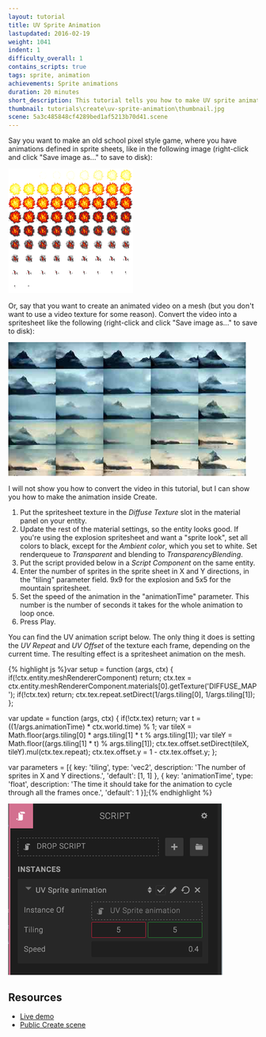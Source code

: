```yaml
---
layout: tutorial
title: UV Sprite Animation
lastupdated: 2016-02-19
weight: 1041
indent: 1
difficulty_overall: 1
contains_scripts: true
tags: sprite, animation
achievements: Sprite animations
duration: 20 minutes
short_description: This tutorial tells you how to make UV sprite animation via a simple script.
thumbnail: tutorials\create\uv-sprite-animation\thumbnail.jpg
scene: 5a3c485848cf4289bed1af5213b70d41.scene
---
```

Say you want to make an old school pixel style game, where you have animations defined in sprite sheets, like in the following image (right-click and click "Save image as..." to save to disk):

<img src="spritesheet.png" style="max-width:50%"/>

Or, say that you want to create an animated video on a mesh (but you don't want to use a video texture for some reason). Convert the video into a spritesheet like the following (right-click and click "Save image as..." to save to disk):

![](sprite-video.jpg)

I will not show you how to convert the video in this tutorial, but I can show you how to make the animation inside Create.

1. Put the spritesheet texture in the *Diffuse Texture* slot in the material panel on your entity.
2. Update the rest of the material settings, so the entity looks good. If you're using the explosion spritesheet and want a "sprite look", set all colors to black, except for the *Ambient color*, which you set to white. Set renderqueue to *Transparent* and blending to *TransparencyBlending*.
3. Put the script provided below in a *Script Component* on the same entity.
4. Enter the number of sprites in the sprite sheet in X and Y directions, in the "tiling" parameter field. 9x9 for the explosion and 5x5 for the mountain spritesheet.
5. Set the speed of the animation in the "animationTime" parameter. This number is the number of seconds it takes for the whole animation to loop once.
6. Press Play.

You can find the UV animation script below. The only thing it does is setting the *UV Repeat* and *UV Offset* of the texture each frame, depending on the current time. The resulting effect is a spritesheet animation on the mesh.

{% highlight js %}var setup = function (args, ctx) {
  if(!ctx.entity.meshRendererComponent) return;
  ctx.tex = ctx.entity.meshRendererComponent.materials[0].getTexture('DIFFUSE_MAP');
  if(!ctx.tex) return;
  ctx.tex.repeat.setDirect(1/args.tiling[0], 1/args.tiling[1]);
};

var update = function (args, ctx) {
  if(!ctx.tex) return;
  var t = ((1/args.animationTime) * ctx.world.time) % 1;
  var tileX = Math.floor(args.tiling[0] * args.tiling[1] * t % args.tiling[1]);
  var tileY = Math.floor((args.tiling[1] * t) % args.tiling[1]);
  ctx.tex.offset.setDirect(tileX, tileY).mul(ctx.tex.repeat);
  ctx.tex.offset.y = 1 - ctx.tex.offset.y;
};

var parameters = [{
  key: 'tiling',
  type: 'vec2',
  description: 'The number of sprites in X and Y directions.',
  'default': [1, 1]
}, {
  key: 'animationTime',
  type: 'float',
  description: 'The time it should take for the animation to cycle through all the frames once.',
  'default': 1
}];{% endhighlight %}

![](sprite-uv-animation-script.png)

## Resources

* [Live demo](https://c1.goote.ch/5a3c485848cf4289bed1af5213b70d41.scene)
* [Public Create scene](https://create.goocreate.com/edit/5a3c485848cf4289bed1af5213b70d41.scene)
